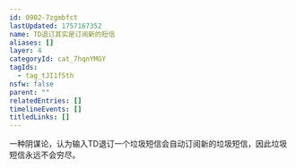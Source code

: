 ```yaml
---
id: 0902-7zgmbfct
lastUpdated: 1757167352
name: TD退订其实是订阅新的短信
aliases: []
layer: 4
categoryId: cat_7hqnYMGY
tagIds:
  - tag_tJI1f5th
nsfw: false
parent: ""
relatedEntries: []
timelineEvents: []
titledLinks: []
---
```


一种阴谋论，认为输入TD退订一个垃圾短信会自动订阅新的垃圾短信，因此垃圾短信永远不会穷尽。